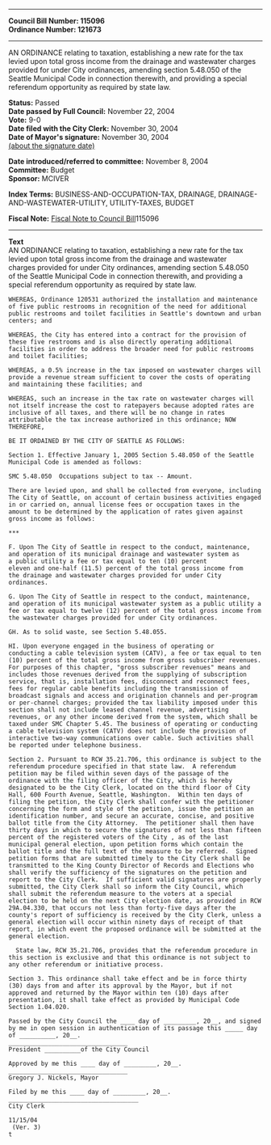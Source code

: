 * * * * *  
  
**Council Bill Number: [](#h0)[](#h2)115096**   
**Ordinance Number: 121673**  
  
* * * * *  
  
AN ORDINANCE relating to taxation, establishing a new rate for the tax levied upon total gross income from the drainage and wastewater charges provided for under City ordinances, amending section 5.48.050 of the Seattle Municipal Code in connection therewith, and providing a special referendum opportunity as required by state law.  
  
**Status:** Passed   
**Date passed by Full Council:** November 22, 2004   
**Vote:** 9-0   
**Date filed with the City Clerk:** November 30, 2004   
**Date of Mayor's signature:** November 30, 2004   
[(about the signature date)](/~public/approvaldate.htm)   
  
  
**Date introduced/referred to committee:** November 8, 2004   
**Committee:** Budget   
**Sponsor:** MCIVER   
  
**Index Terms:** BUSINESS-AND-OCCUPATION-TAX, DRAINAGE, DRAINAGE-AND-WASTEWATER-UTILITY, UTILITY-TAXES, BUDGET  
  
**Fiscal Note:** [Fiscal Note to Council Bill](http://clerk.seattle.gov/~public/fnote/115096.htm)[](#h1)[](#h3)115096  
  
* * * * *  
  
**Text**  
    AN ORDINANCE relating to taxation, establishing a new rate for the tax  
    levied upon total gross income from the drainage and wastewater  
    charges provided for under City ordinances, amending section 5.48.050  
    of the Seattle Municipal Code in connection therewith, and providing a  
    special referendum opportunity as required by state law.  
  
    WHEREAS, Ordinance 120531 authorized the installation and maintenance  
    of five public restrooms in recognition of the need for additional  
    public restrooms and toilet facilities in Seattle's downtown and urban  
    centers; and  
  
    WHEREAS, the City has entered into a contract for the provision of  
    these five restrooms and is also directly operating additional  
    facilities in order to address the broader need for public restrooms  
    and toilet facilities;  
  
    WHEREAS, a 0.5% increase in the tax imposed on wastewater charges will  
    provide a revenue stream sufficient to cover the costs of operating  
    and maintaining these facilities; and  
  
    WHEREAS, such an increase in the tax rate on wastewater charges will  
    not itself increase the cost to ratepayers because adopted rates are  
    inclusive of all taxes, and there will be no change in rates  
    attributable the tax increase authorized in this ordinance; NOW  
    THEREFORE,  
  
    BE IT ORDAINED BY THE CITY OF SEATTLE AS FOLLOWS:  
  
    Section 1. Effective January 1, 2005 Section 5.48.050 of the Seattle  
    Municipal Code is amended as follows:  
  
    SMC 5.48.050  Occupations subject to tax -- Amount.  
  
    There are levied upon, and shall be collected from everyone, including  
    The City of Seattle, on account of certain business activities engaged  
    in or carried on, annual license fees or occupation taxes in the  
    amount to be determined by the application of rates given against  
    gross income as follows:  
  
    ***  
  
    F. Upon The City of Seattle in respect to the conduct, maintenance,  
    and operation of its municipal drainage and wastewater system as  
    a public utility a fee or tax equal to ten (10) percent   
    eleven and one-half (11.5) percent of the total gross income from  
    the drainage and wastewater charges provided for under City  
    ordinances.  
  
    G. Upon The City of Seattle in respect to the conduct, maintenance,  
    and operation of its municipal wastewater system as a public utility a  
    fee or tax equal to twelve (12) percent of the total gross income from  
    the wastewater charges provided for under City ordinances.  
  
    GH. As to solid waste, see Section 5.48.055.  
  
    HI. Upon everyone engaged in the business of operating or  
    conducting a cable television system (CATV), a fee or tax equal to ten  
    (10) percent of the total gross income from gross subscriber revenues.  
    For purposes of this chapter, "gross subscriber revenues" means and  
    includes those revenues derived from the supplying of subscription  
    service, that is, installation fees, disconnect and reconnect fees,  
    fees for regular cable benefits including the transmission of  
    broadcast signals and access and origination channels and per-program  
    or per-channel charges; provided the tax liability imposed under this  
    section shall not include leased channel revenue, advertising  
    revenues, or any other income derived from the system, which shall be  
    taxed under SMC Chapter 5.45. The business of operating or conducting  
    a cable television system (CATV) does not include the provision of  
    interactive two-way communications over cable. Such activities shall  
    be reported under telephone business.  
  
    Section 2. Pursuant to RCW 35.21.706, this ordinance is subject to the  
    referendum procedure specified in that state law.  A referendum  
    petition may be filed within seven days of the passage of the  
    ordinance with the filing officer of the City, which is hereby  
    designated to be the City Clerk, located on the third floor of City  
    Hall, 600 Fourth Avenue, Seattle, Washington.  Within ten days of  
    filing the petition, the City Clerk shall confer with the petitioner  
    concerning the form and style of the petition, issue the petition an  
    identification number, and secure an accurate, concise, and positive  
    ballot title from the City Attorney.  The petitioner shall then have  
    thirty days in which to secure the signatures of not less than fifteen  
    percent of the registered voters of the City , as of the last  
    municipal general election, upon petition forms which contain the  
    ballot title and the full text of the measure to be referred.  Signed  
    petition forms that are submitted timely to the City Clerk shall be  
    transmitted to the King County Director of Records and Elections who  
    shall verify the sufficiency of the signatures on the petition and  
    report to the City Clerk.  If sufficient valid signatures are properly  
    submitted, the City Clerk shall so inform the City Council, which  
    shall submit the referendum measure to the voters at a special  
    election to be held on the next City election date, as provided in RCW  
    29A.04.330, that occurs not less than forty-five days after the  
    county's report of sufficiency is received by the City Clerk, unless a  
    general election will occur within ninety days of receipt of that  
    report, in which event the proposed ordinance will be submitted at the  
    general election.  
  
      State law, RCW 35.21.706, provides that the referendum procedure in  
    this section is exclusive and that this ordinance is not subject to  
    any other referendum or initiative process.  
  
    Section 3. This ordinance shall take effect and be in force thirty  
    (30) days from and after its approval by the Mayor, but if not  
    approved and returned by the Mayor within ten (10) days after  
    presentation, it shall take effect as provided by Municipal Code  
    Section 1.04.020.  
  
    Passed by the City Council the ____ day of _________, 20__, and signed  
    by me in open session in authentication of its passage this _____ day  
    of __________, 20__.  
    _________________________________  
    President __________of the City Council  
  
    Approved by me this ____ day of _________, 20__.  
    _________________________________  
    Gregory J. Nickels, Mayor  
  
    Filed by me this ____ day of _________, 20__.  
    ____________________________________  
    City Clerk  
  
    11/15/04  
     (Ver. 3)  
    t  
